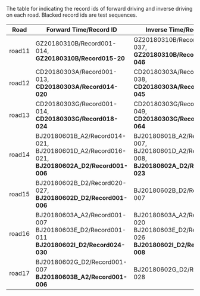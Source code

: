 The table for indicating the record ids of forward driving and inverse driving on each road.
Blacked record ids are test sequences. 


|Road|Forward Time/Record ID|Inverse Time/Record ID| 
|---|---|---|
|road11|GZ20180310B/Record001-014, **GZ20180310B/Record015-20**|GZ20180310B/Record021-037, **GZ20180310B/Record037-046**|
|road12|CD20180303A/Record001-013, **CD20180303A/Record014-020**|CD20180303A/Record021-038, **CD20180303A/Record038-045**|
|road13|CD20180303G/Record001-014, **CD20180303G/Record018-024**|CD20180303G/Record025-049, **CD20180303G/Record050-064**|
|road14|BJ20180601B_A2/Record014-021, BJ20180601D_A2/Record016-021, **BJ20180602A_D2/Record001-006**|BJ20180601B_A2/Record001-007, BJ20180601D_A2/Record001-008, **BJ20180602A_D2/Record017-023**|
|road15|BJ20180602B_D2/Record020-027, **BJ20180602D_D2/Record001-006**|BJ20180602B_D2/Record001-007|
|road16|BJ20180603A_A2/Record001-007 BJ20180603E_D2/Record001-011 **BJ20180602I_D2/Record024-030**|BJ20180603A_A2/Record014-020 BJ20180603E_D2/Record021-026 **BJ20180602I_D2/Record001-008**|
|road17|BJ20180602G_D2/Record001-007  **BJ20180603B_A2/Record001-006**| BJ20180602G_D2/Record020-028|

